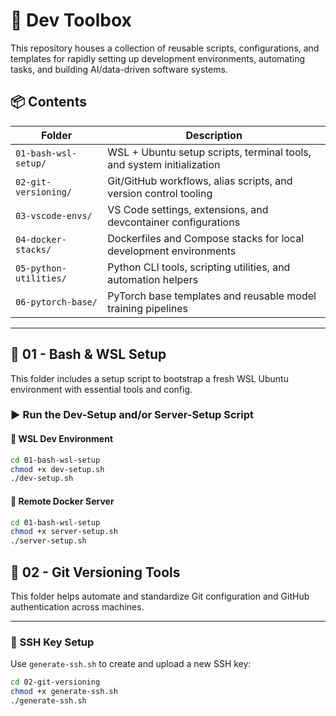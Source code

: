 # 🧰 Dev Toolbox

This repository houses a collection of reusable scripts, configurations, and templates for rapidly setting up development environments, automating tasks, and building AI/data-driven software systems.

## 📦 Contents

| Folder | Description |
|--------|-------------|
| `01-bash-wsl-setup/` | WSL + Ubuntu setup scripts, terminal tools, and system initialization |
| `02-git-versioning/` | Git/GitHub workflows, alias scripts, and version control tooling |
| `03-vscode-envs/` | VS Code settings, extensions, and devcontainer configurations |
| `04-docker-stacks/` | Dockerfiles and Compose stacks for local development environments |
| `05-python-utilities/` | Python CLI tools, scripting utilities, and automation helpers |
| `06-pytorch-base/` | PyTorch base templates and reusable model training pipelines |

---

## 🐧 01 - Bash & WSL Setup

This folder includes a setup script to bootstrap a fresh WSL Ubuntu environment with essential tools and config.

### ▶️ Run the Dev-Setup and/or Server-Setup Script

#### 🧰 WSL Dev Environment

```bash
cd 01-bash-wsl-setup
chmod +x dev-setup.sh
./dev-setup.sh
```

#### 🐳 Remote Docker Server

```bash
cd 01-bash-wsl-setup
chmod +x server-setup.sh
./server-setup.sh
```

## 🧰 02 - Git Versioning Tools

This folder helps automate and standardize Git configuration and GitHub authentication across machines.

---

### 🔐 SSH Key Setup

Use `generate-ssh.sh` to create and upload a new SSH key:

```bash
cd 02-git-versioning
chmod +x generate-ssh.sh
./generate-ssh.sh
```
